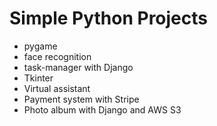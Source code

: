 # Simple Python Projects

- pygame
- face recognition
- task-manager with Django
- Tkinter
- Virtual assistant
- Payment system with Stripe
- Photo album with Django and AWS S3
